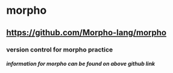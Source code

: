 # morpho 
## https://github.com/Morpho-lang/morpho
### version control for morpho practice
##### information for morpho can be found on above github link
